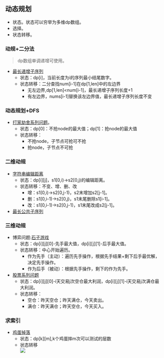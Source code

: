 ## 动态规划 ##
- 状态。状态可以穷举为多维dp数组。
- 选择。
- 状态转移。

### 动规+二分法 ###
> dp数组单调递增可使用。
- [最长递增子序列](../src/dp/LongestIncreasingSubsequence.java)
  - 状态：dp[i]，当前长度为i的序列最小结尾数字。<br>
  - 状态转移：二分查找num[i-1]在dp[1,len]中的左边界
    - 无左边界,dp[1,len]<num[i-1]，最长递增子序列长度+1
    - 有左边界，nums[i-1]替换该左边界值，最长递增子序列长度不变

### 动态规划+DFS ###
- [打家劫舍系列问题](../src/dp/HouseRobberIII.java)。
  - 状态：dp[0]：不抢node的最大值；dp[1]：抢node的最大值
  - 状态转移：
    - 不抢node，子节点可抢可不抢
    - 抢node，子节点不可抢

### 二维动规 ###
- [字符串编辑距离](../src/dp/EditDistance.java)
  - 状态：dp[i][j]，s1[0,i)->s2[0,j)的编辑距离。
  - 状态转移：不变、增、删、改
    - 增：s1[0,i)->s2[0,j-1)，s2末增加s2[j-1]。
    - 删：s1[0,i-1)->s2[0,j)，s1末尾删除s1[i-1]。
    - 改：s1[0,i-1)->s2[0,j-1)，s1末尾改成s2[j-1]。
- [最长公共子序列](../src/dp/EditDistance.java)

### 三维动规 ###
- 博弈问题:[石子游戏](../src/dp/StoneGame.java)
  - 状态：dp[i][j][0]-先手最大值，dp[i][j][1]-后手最大值。
  - 状态转移：中心开始遍历。
    - 作为先手（主动）：遍历先手操作，根据先手结果+剩下后手最优解，决定先手操作。
    - 作为后手（被动）：根据先手操作，剩下的作为先手。
- [股票系列问题](../src/dp/BestTimetoBuyandSellStockIV.java)
  - 状态：dp[i][j][0]-i天交易j次空仓最大利润，dp[i][j][1]-i天交易j次满仓最大利润。
  - 状态转移：
    - 空仓：昨天空仓；昨天满仓，今天卖出。
    - 满仓：昨天满仓；昨天空仓，今天买入。

### 求索引 ###
- [鸡蛋掉落](../src/dp/SuperEggDrop.java)
  - 状态：dp[k][m],k个鸡蛋摔m次可以测试的层数
  - 状态转移<br>![](https://pic.leetcode-cn.com/6f5c56968f4bae67a519fee0826510ae71a7a7ddc8e3b55e58392888a3736195-3.jpg)
